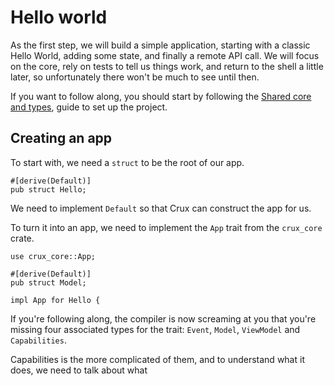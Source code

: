 # Hello world

As the first step, we will build a simple application, starting with a classic Hello World, adding some state, and finally a remote API call. We will focus on the core, rely on tests to tell us things work, and return to the shell a little later, so unfortunately there won't be much to see until then.

If you want to follow along, you should start by following the [Shared core and types](../getting_started/core.md), guide to set up the project.

## Creating an app

To start with, we need a `struct` to be the root of our app.

```rust,noplayground
#[derive(Default)]
pub struct Hello;
```

We need to implement `Default` so that Crux can construct the app for us.

To turn it into an app, we need to implement the `App` trait from the `crux_core` crate.

```rust,noplayground
use crux_core::App;

#[derive(Default)]
pub struct Model;

impl App for Hello {
```

If you're following along, the compiler is now screaming at you that you're missing four associated types for the trait: `Event`, `Model`, `ViewModel` and `Capabilities`.

Capabilities is the more complicated of them, and to understand what it does, we need to talk about what